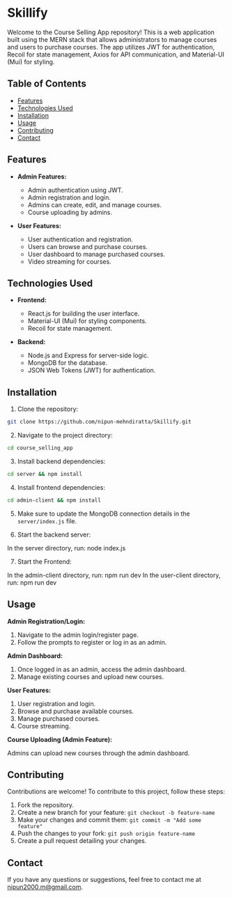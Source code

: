 # Skillify

Welcome to the Course Selling App repository! This is a web application built using the MERN stack that allows administrators to manage courses and users to purchase courses. The app utilizes JWT for authentication, Recoil for state management, Axios for API communication, and Material-UI (Mui) for styling.

## Table of Contents

- [Features](#features)
- [Technologies Used](#technologies-used)
- [Installation](#installation)
- [Usage](#usage)
- [Contributing](#contributing)
- [Contact](#contact)

## Features

- **Admin Features:**
  - Admin authentication using JWT.
  - Admin registration and login.
  - Admins can create, edit, and manage courses.
  - Course uploading by admins.

- **User Features:**
  - User authentication and registration.
  - Users can browse and purchase courses.
  - User dashboard to manage purchased courses.
  - Video streaming for courses.

## Technologies Used

- **Frontend:**
  - React.js for building the user interface.
  - Material-UI (Mui) for styling components.
  - Recoil for state management.

- **Backend:**
  - Node.js and Express for server-side logic.
  - MongoDB for the database.
  - JSON Web Tokens (JWT) for authentication.

## Installation

1. Clone the repository:

```sh
git clone https://github.com/nipun-mehndiratta/Skillify.git
```
2. Navigate to the project directory:

```sh
cd course_selling_app
```
3. Install backend dependencies:

```sh
cd server && npm install
```
4. Install frontend dependencies:

```sh
cd admin-client && npm install
```
5. Make sure to update the MongoDB connection details in the `server/index.js` file.

6. Start the backend server:

In the server directory, run: node index.js
   
7. Start the Frontend:

In the admin-client directory, run: npm run dev
In the user-client directory, run: npm run dev

## Usage

**Admin Registration/Login:**

1. Navigate to the admin login/register page.
2. Follow the prompts to register or log in as an admin.

**Admin Dashboard:**

1. Once logged in as an admin, access the admin dashboard.
2. Manage existing courses and upload new courses.

**User Features:**

1. User registration and login.
2. Browse and purchase available courses.
3. Manage purchased courses.
4. Course streaming.

**Course Uploading (Admin Feature):**

Admins can upload new courses through the admin dashboard.

## Contributing

Contributions are welcome! To contribute to this project, follow these steps:

1. Fork the repository.
2. Create a new branch for your feature: `git checkout -b feature-name`
3. Make your changes and commit them: `git commit -m "Add some feature"`
4. Push the changes to your fork: `git push origin feature-name`
5. Create a pull request detailing your changes.

## Contact

If you have any questions or suggestions, feel free to contact me at nipun2000.m@gmail.com.
